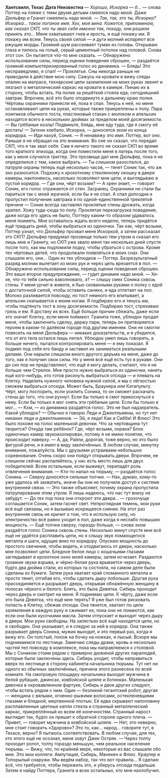 <b>Хантсвилл, Техас</b>
<b>Дата Неизвестна</b>
<empty-line>
— <i>Хорошо, Искорка — б…</i> — снова Поттер на пляже с теми двумя детьми смеялся надо мной. Даже Дюльфер и Гранит смеялись надо мной. — <i>Так, так, это ты, Искорка? Искорка… такое поганое имя. Хех, моя вина. Кажется, припоминаю, как сказал СКП, что ты звал себя именно так, походу, они решили принять это…</i>
Меня охватывают гнев и ярость, я ещё покажу им. Я покажу им всем. Тянусь своей силой — и дуги молний испаряют все ржущие морды.
Громкий шум рассеивает туман из головы. Открываю глаза и пялюсь на голый, серый цементный потолок над головой. Снова этот сон. Он пытается что-то мне сказать.
— Обнаружено использование силы, период оценки поведения сброшен, — раздаётся громкий компьютеризированный голос из динамика.
— Блядь! Это несправедливо, я спал! — Проклятье. Сны никогда раньше не приводили в действие мою силу. Сажусь на кровати и вижу следы опалин на матрасе, технарские цепи заземления на моих руках звенят и лязгают о металлический каркас на кровати в камере. Пинаю их в сторону, чтобы встать.
На полке за решёткой стояла еда; сегодняшний завтрак. Впрочем, всё это было отодвинуто к дальнему краю полки. Чёртовы охранники принесли её, пока я спал. Тянусь к ней, но меня останавливают цепи на руках, которые также прикреплены к полу. Пара ломтиков обычного тоста, пластиковый стакан с молоком и апельсин находятся всего в нескольких дюймах за пределом моей досягаемости.
— Вы грёбаные козлы! Подвиньте, блядь, мне еду туда, где я смогу её достать!
— Заткни хлебало, Искорка, — доносится эхом из конца коридора.
— Иди нахуй, Соник. — Я ненавижу это имя. Поттер, вот оно. Раньше я не обращал на это внимания. Во сне он сказал, что передал СКП, что я так звал себя. Сам я ничего такого не сказал СКП во время того краткого эпизода, когда они поместили меня в лагерь после того, как у меня случился триггер. Это прозвище дал мне Дюльфер, пока я не определился с тем, какое выбрать.
— Ты слишком разоспался, до патруля охраны теперь ещё несколько часов, — тянет Соник так, что аж эхо разносится.
Подхожу к крохотному стеклянному окошку в двери камеры, наклоняюсь, насколько позволяют мне цепи, и выглядываю в пустой коридор.
— Где они, чёрт возьми?
— А хрен знает, — говорит Соник, его голос отражается от стен.
Засранец. Охранники не стали бы париться так с моей жрачкой, если бы я не спал. А спал допоздна и пропустил получение завтрака я по одной-единственной треклятой причине — Соник всегда заставлял проклятые стены дрожать, когда храпел.
Хожу туда-сюда по полу. Проклятая перезагрузка поведения, даже когда его здесь не было, Поттеру каким-то образом удавалось меня поиметь. Мне оставалось ждать всего неделю, теперь придётся ещё тридцать дней, чтобы выбраться из одиночки. Так как, чёрт возьми, Поттер узнал, что Дюльфер прозвал меня Искоркой, а затем рассказал это СКП? Дюльфер придумал прозвище только тем утром и сказал его лишь мне и Граниту, но СКП уже звало меня так несколько дней спустя после того, как мы подломили лодку, чтобы убраться с острова. Кроме тех чёртовых детей, что продолжали появляться в моих снах. Они слышали его, они… Один из тех ублюдков — Поттер.
Безрезультатный разряд молнии вылетает из моих рук и через цепь врезается в пол.
— Обнаружено использование силы, период оценки поведения сброшен. Это ваше второе предупреждение, — гудит динамик надо мной.
— Хе-хе, что-то тебя сильно взволновало, э? — слышу смех Соника сквозь стены.
У меня урчит в животе, я бью скованными руками о полку с едой с достаточной силой, чтобы оставить синяки, и еда отлетает на пол. Молоко разливается повсюду, но тост немного его впитывает, а апельсин скатывается к моим ногам. Я подбираю его и тянусь им, чтобы подтянуть тост в зону досягаемости. Подбираю тост, стряхиваю грязь и ем.
Я достану их всех. Ещё больше причин сбежать, даже если это значит Клетку, если меня поймают. Гранита тоже, ублюдок продал меня, чтобы заключить сделку, держу пари, теперь он притворяется героем в каком-то далёком городе под другим именем. Они не смогли повесить на меня Дюльфера — никаких доказательств, и я убедился, что от его тела остался лишь пепел. Ублюдок умел лишь говорить, а больше ничего, пытался контролировать меня — я ему показал. Я подмял под себя его банду и заставил их заниматься реальными делами. Они нарыли слишком много другого дерьма на меня, даже до того, как я получил свои силы. Но у меня всё ещё есть туз в рукаве. Они до сих пор не представляют, что ещё я могу делать, считают, что я не больше чем Стрелок. Мне просто нужно выбраться из одиночки, нанять ещё кого-нибудь, кто готов рискнуть выбраться отсюда — и плевать на Клетку. Наделить нужного человека нужной силой, и мы с лёгкостью сможем выбраться отсюда. Может быть, Браунера или Катапульту. Чёрт, могу поспорить, если усилить Соника, то он сможет раскачать стены до того, что они рухнут. Если бы только я смог прикоснуться к нему. Если бы только я мог снять эти грёбаные цепи. Если бы только я мог…
— Кхм, — из динамика раздаётся голос. Это не был надзиратель. Какой ублюдок? — Обычно я говорю Леди и Джентльмены, но тут нет никаких леди и джентльменов.
— Эй, я леди! Как и Сибби! И Флюс!
Это было похоже на голос маленькой девочки. Что за чертовщина тут творится? Откуда там ребёнок? Где, чёрт возьми, охрана? Блок одиночных камер звукоизолирован, потому я не имею понятия, что происходит наверху.
— А, да, Райли, дорогая, тоже верно, но это было фигурой речи, и я имел в виду заключённых. В любом случае, минутку внимания, пожалуйста. Мы с друзьями устраиваем небольшое соревнование. Очень скоро они пойдут открывать двери. Впрочем, не слишком сейчас распаляйтесь, у нас есть место лишь для двух победителей. Всем остальным, если выживут, перепадёт роль отвлечения внимания.
— Кто-то напал на тюрьму, — раздаётся голос Соника. — Сверху доносятся сильные толчки.
— Нах, думаю, кому-то уже удалось её захватить, иначе бы они не получили доступ к системе внутренней связи. — Это также объясняет, почему охрана пропустила патрулирование этим утром. Я лишь надеюсь, что нас тут внизу не забудут.
— До тех пор пока они откроют эти двери… — грохочуще соглашается Соник, затем гаснет свет.
Непроглядная темень, мои руки всё ещё связаны, но я вызываю искрящееся сияние. На этот раз внутренняя связь не кричит о том, что я использую силу, но электричество всё равно уходит в пол, даже когда я неслабо повышаю мощность.
— Ещё толчки сверху, гораздо больше, — снова эхом раздаётся голос Соника сквозь стены.
Несколько минут спустя мне всё ещё не удаётся расплавить цепи, но я слышу звук ломающегося металла и шаги, идущие вниз по коридору. Опускаю мощность до простого свечения, чтобы видеть, и отодвигаюсь от двери, насколько мне позволяют цепи. Бледное белое лицо с кошачьими глазами заглядывает в крохотное окно моей камеры, затем исчезает. Раздаются громкие звуки взрыва, и чёрно-белая рука врывается через дверь, будто два дюйма стали, из которых та состояла, на самом деле были сделаны из бумаги. Затем рука хватает край сломанного металла и просто тянет, отгибая его, чтобы сделать дыру побольше. Другая рука присоединяется и разрывает дверь, открывая обнажённую женщину в полосах чёрного и белого.
Блять, это была Девятка.
Сибирь проходит через дверь и смотрит на меня. Я поднимаю цепи. К чёрту, даже если это была Девятка, что ещё мне терять? Я уже был готов рисковать попасть в Клетку, сбежав отсюда.
Она тянется, хватает по цепи заземления в каждую руку и сжимает их, пока они не ломаются, как если они были кусочками масла. Затем отпускает и выходит через дыру в двери. Мои руки свободны. На запястьях всё ещё находятся цепи, но я свободен. Она указывает, и я следую за ней в коридор.
Она также разрывает дверь Соника, мужик выходит, и это первый раз, когда я вижу его. Он толстый, похож на бочку на ножках, и лысый. Вскоре мы поднимаемся по лестнице. Замечаю следы драки, кровь и несколько частей тел повсюду в комплексе, пока мы направляемся к столовой. Мы с Соником стоим рядом с примерно дюжиной других паралюдей, которые были заключены здесь. Сибирь уходит, чтобы направиться вверх по лестнице в сторону кабинета начальника тюрьмы. Тут нет ни одного из обычных заключённых, причина этого разнесена по всей комнате.
На смотровую площадку начальника выходит мужчина в белой рубашке, джинсах, ковбойской шляпе и ботинках. Маленькая девочка в окровавленном фартуке, Сибирь и двое других следуют, чтобы встать рядом с ним. Один — безликий гигантский робот, другая — женщина с вялыми, огненно-рыжими волосами, остекленевшими глазами и бледной, мертвенной плотью. Её едва скрывают наполовину расплавленные цветные капли стекла и странный металлический каркас, прикреплённый ко всем её конечностям. Странный нарост выглядит так, будто он пришит к обратной стороне одного плеча.
— Привет, — говорит мужчина в ковбойской шляпе. — Нет, это неверно, мне стоит говорить «Здорово»? Это то, как… народ… говорите тут, в Техасе, верно? Я пытаюсь соответствовать. В любом случае, для тех, кто этого ещё не осознал, меня зовут Джек Остряк. — Через толпу проходит ропот, толпу гораздо меньшую, чем реальное население тюрьмы. — Вижу, что, по крайней мере, некоторые из вас слышали обо мне. Это мои коллеги: Ампутация, Сибирь, Манекен и Флюс. Краулер и Топорылый снаружи. Мы ведём набор, так что вот правила…
Я сделаю всё, что требуется, чтобы пережить это, и уберусь отсюда подальше. Затем я найду Поттера, Гранита и всех остальных, кто мне нахлобучил.